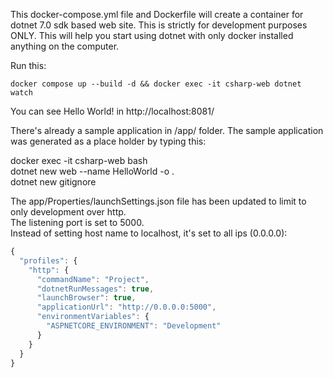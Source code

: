 This docker-compose.yml file and Dockerfile will create a container for dotnet 7.0 sdk based web site.  This is strictly for development purposes ONLY.  This will help you start using dotnet with only docker installed anything on the computer.  
  
Run this:  
```
docker compose up --build -d && docker exec -it csharp-web dotnet watch  
```
You can see Hello World! in http://localhost:8081/  
  
There's already a sample application in /app/ folder.  The sample application was generated as a place holder by typing this:  

docker exec -it csharp-web bash  
dotnet new web --name HelloWorld -o .  
dotnet new gitignore  

The app/Properties/launchSettings.json file has been updated to limit to only development over http.  
The listening port is set to 5000.  
Instead of setting host name to localhost, it's set to all ips (0.0.0.0):  

```javascript
{
  "profiles": {
    "http": {
      "commandName": "Project",
      "dotnetRunMessages": true,
      "launchBrowser": true,
      "applicationUrl": "http://0.0.0.0:5000",
      "environmentVariables": {
        "ASPNETCORE_ENVIRONMENT": "Development"
      }
    }
  }
}
```
